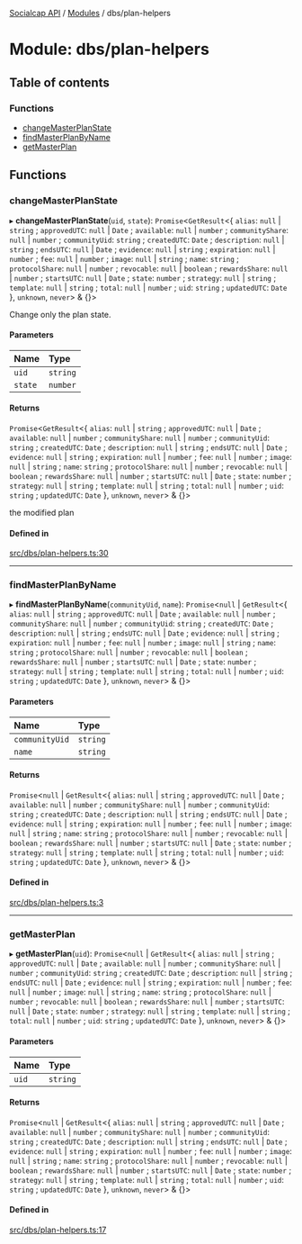 [Socialcap API](../README.md) / [Modules](../modules.md) / dbs/plan-helpers

# Module: dbs/plan-helpers

## Table of contents

### Functions

- [changeMasterPlanState](dbs_plan_helpers.md#changemasterplanstate)
- [findMasterPlanByName](dbs_plan_helpers.md#findmasterplanbyname)
- [getMasterPlan](dbs_plan_helpers.md#getmasterplan)

## Functions

### changeMasterPlanState

▸ **changeMasterPlanState**(`uid`, `state`): `Promise`\<`GetResult`\<\{ `alias`: ``null`` \| `string` ; `approvedUTC`: ``null`` \| `Date` ; `available`: ``null`` \| `number` ; `communityShare`: ``null`` \| `number` ; `communityUid`: `string` ; `createdUTC`: `Date` ; `description`: ``null`` \| `string` ; `endsUTC`: ``null`` \| `Date` ; `evidence`: ``null`` \| `string` ; `expiration`: ``null`` \| `number` ; `fee`: ``null`` \| `number` ; `image`: ``null`` \| `string` ; `name`: `string` ; `protocolShare`: ``null`` \| `number` ; `revocable`: ``null`` \| `boolean` ; `rewardsShare`: ``null`` \| `number` ; `startsUTC`: ``null`` \| `Date` ; `state`: `number` ; `strategy`: ``null`` \| `string` ; `template`: ``null`` \| `string` ; `total`: ``null`` \| `number` ; `uid`: `string` ; `updatedUTC`: `Date`  }, `unknown`, `never`\> & {}\>

Change only the plan state.

#### Parameters

| Name | Type |
| :------ | :------ |
| `uid` | `string` |
| `state` | `number` |

#### Returns

`Promise`\<`GetResult`\<\{ `alias`: ``null`` \| `string` ; `approvedUTC`: ``null`` \| `Date` ; `available`: ``null`` \| `number` ; `communityShare`: ``null`` \| `number` ; `communityUid`: `string` ; `createdUTC`: `Date` ; `description`: ``null`` \| `string` ; `endsUTC`: ``null`` \| `Date` ; `evidence`: ``null`` \| `string` ; `expiration`: ``null`` \| `number` ; `fee`: ``null`` \| `number` ; `image`: ``null`` \| `string` ; `name`: `string` ; `protocolShare`: ``null`` \| `number` ; `revocable`: ``null`` \| `boolean` ; `rewardsShare`: ``null`` \| `number` ; `startsUTC`: ``null`` \| `Date` ; `state`: `number` ; `strategy`: ``null`` \| `string` ; `template`: ``null`` \| `string` ; `total`: ``null`` \| `number` ; `uid`: `string` ; `updatedUTC`: `Date`  }, `unknown`, `never`\> & {}\>

the modified plan

#### Defined in

[src/dbs/plan-helpers.ts:30](https://github.com/Identicon-Dao/socialcap-services/blob/50fabe6c/src/dbs/plan-helpers.ts#L30)

___

### findMasterPlanByName

▸ **findMasterPlanByName**(`communityUid`, `name`): `Promise`\<``null`` \| `GetResult`\<\{ `alias`: ``null`` \| `string` ; `approvedUTC`: ``null`` \| `Date` ; `available`: ``null`` \| `number` ; `communityShare`: ``null`` \| `number` ; `communityUid`: `string` ; `createdUTC`: `Date` ; `description`: ``null`` \| `string` ; `endsUTC`: ``null`` \| `Date` ; `evidence`: ``null`` \| `string` ; `expiration`: ``null`` \| `number` ; `fee`: ``null`` \| `number` ; `image`: ``null`` \| `string` ; `name`: `string` ; `protocolShare`: ``null`` \| `number` ; `revocable`: ``null`` \| `boolean` ; `rewardsShare`: ``null`` \| `number` ; `startsUTC`: ``null`` \| `Date` ; `state`: `number` ; `strategy`: ``null`` \| `string` ; `template`: ``null`` \| `string` ; `total`: ``null`` \| `number` ; `uid`: `string` ; `updatedUTC`: `Date`  }, `unknown`, `never`\> & {}\>

#### Parameters

| Name | Type |
| :------ | :------ |
| `communityUid` | `string` |
| `name` | `string` |

#### Returns

`Promise`\<``null`` \| `GetResult`\<\{ `alias`: ``null`` \| `string` ; `approvedUTC`: ``null`` \| `Date` ; `available`: ``null`` \| `number` ; `communityShare`: ``null`` \| `number` ; `communityUid`: `string` ; `createdUTC`: `Date` ; `description`: ``null`` \| `string` ; `endsUTC`: ``null`` \| `Date` ; `evidence`: ``null`` \| `string` ; `expiration`: ``null`` \| `number` ; `fee`: ``null`` \| `number` ; `image`: ``null`` \| `string` ; `name`: `string` ; `protocolShare`: ``null`` \| `number` ; `revocable`: ``null`` \| `boolean` ; `rewardsShare`: ``null`` \| `number` ; `startsUTC`: ``null`` \| `Date` ; `state`: `number` ; `strategy`: ``null`` \| `string` ; `template`: ``null`` \| `string` ; `total`: ``null`` \| `number` ; `uid`: `string` ; `updatedUTC`: `Date`  }, `unknown`, `never`\> & {}\>

#### Defined in

[src/dbs/plan-helpers.ts:3](https://github.com/Identicon-Dao/socialcap-services/blob/50fabe6c/src/dbs/plan-helpers.ts#L3)

___

### getMasterPlan

▸ **getMasterPlan**(`uid`): `Promise`\<``null`` \| `GetResult`\<\{ `alias`: ``null`` \| `string` ; `approvedUTC`: ``null`` \| `Date` ; `available`: ``null`` \| `number` ; `communityShare`: ``null`` \| `number` ; `communityUid`: `string` ; `createdUTC`: `Date` ; `description`: ``null`` \| `string` ; `endsUTC`: ``null`` \| `Date` ; `evidence`: ``null`` \| `string` ; `expiration`: ``null`` \| `number` ; `fee`: ``null`` \| `number` ; `image`: ``null`` \| `string` ; `name`: `string` ; `protocolShare`: ``null`` \| `number` ; `revocable`: ``null`` \| `boolean` ; `rewardsShare`: ``null`` \| `number` ; `startsUTC`: ``null`` \| `Date` ; `state`: `number` ; `strategy`: ``null`` \| `string` ; `template`: ``null`` \| `string` ; `total`: ``null`` \| `number` ; `uid`: `string` ; `updatedUTC`: `Date`  }, `unknown`, `never`\> & {}\>

#### Parameters

| Name | Type |
| :------ | :------ |
| `uid` | `string` |

#### Returns

`Promise`\<``null`` \| `GetResult`\<\{ `alias`: ``null`` \| `string` ; `approvedUTC`: ``null`` \| `Date` ; `available`: ``null`` \| `number` ; `communityShare`: ``null`` \| `number` ; `communityUid`: `string` ; `createdUTC`: `Date` ; `description`: ``null`` \| `string` ; `endsUTC`: ``null`` \| `Date` ; `evidence`: ``null`` \| `string` ; `expiration`: ``null`` \| `number` ; `fee`: ``null`` \| `number` ; `image`: ``null`` \| `string` ; `name`: `string` ; `protocolShare`: ``null`` \| `number` ; `revocable`: ``null`` \| `boolean` ; `rewardsShare`: ``null`` \| `number` ; `startsUTC`: ``null`` \| `Date` ; `state`: `number` ; `strategy`: ``null`` \| `string` ; `template`: ``null`` \| `string` ; `total`: ``null`` \| `number` ; `uid`: `string` ; `updatedUTC`: `Date`  }, `unknown`, `never`\> & {}\>

#### Defined in

[src/dbs/plan-helpers.ts:17](https://github.com/Identicon-Dao/socialcap-services/blob/50fabe6c/src/dbs/plan-helpers.ts#L17)
